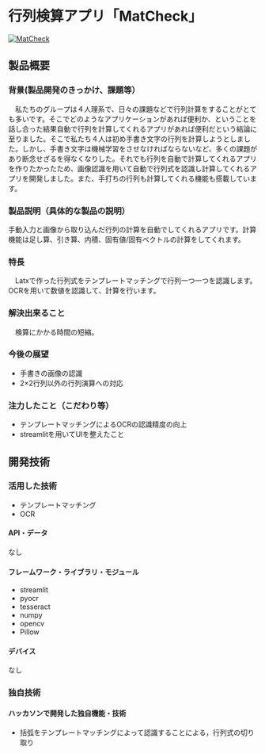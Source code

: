 # 行列検算アプリ「MatCheck」

[![MatCheck](https://user-images.githubusercontent.com/63656006/139519995-5c35f264-4f29-4eed-9abc-5ee794f60245.png)](https://www.youtube.com/watch?v=LUPQFB4QyVo)

## 製品概要
### 背景(製品開発のきっかけ、課題等）
　私たちのグループは４人理系で、日々の課題などで行列計算をすることがとても多いです。そこでどのようなアプリケーションがあれば便利か、ということを話し合った結果自動で行列を計算してくれるアプリがあれば便利だという結論に至りました。そこで私たち４人は初め手書き文字の行列を計算しようとしました。しかし、手書き文字は機械学習をさせなければならないなど、多くの課題があり断念せざるを得なくなりした。それでも行列を自動で計算してくれるアプリを作りたかったため、画像認識を用いて自動で行列式を認識し計算してくれるアプリを開発しました。また、手打ちの行列も計算してくれる機能も搭載しています。
### 製品説明（具体的な製品の説明）
 手動入力と画像から取り込んだ行列の計算を自動でしてくれるアプリです。計算機能は足し算、引き算、内積、固有値/固有ベクトルの計算をしてくれます。
### 特長
　Latxで作った行列式をテンプレートマッチングで行列一つ一つを認識します。OCRを用いて数値を認識して、計算を行います。
### 解決出来ること
　検算にかかる時間の短縮。
### 今後の展望
* 手書きの画像の認識
* 2×2行列以外の行列演算への対応
### 注力したこと（こだわり等）
* テンプレートマッチングによるOCRの認識精度の向上
* streamlitを用いてUIを整えたこと

## 開発技術
### 活用した技術
* テンプレートマッチング
* OCR
#### API・データ
なし
#### フレームワーク・ライブラリ・モジュール
* streamlit
* pyocr
* tesseract
* numpy
* opencv
* Pillow

#### デバイス
なし

### 独自技術
#### ハッカソンで開発した独自機能・技術
* 括弧をテンプレートマッチングによって認識することによる，行列式の切り取り

